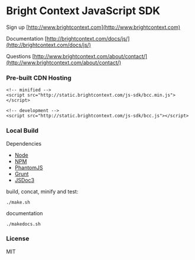 # Bright Context JavaScript SDK

Sign up
[http://www.brightcontext.com](http://www.brightcontext.com)

Documentation
[http://brightcontext.com/docs/js/](http://brightcontext.com/docs/js/)

Questions
[http://www.brightcontext.com/about/contact/](http://www.brightcontext.com/about/contact/)

### Pre-built CDN Hosting

    <!-- minified -->
    <script src="http://static.brightcontext.com/js-sdk/bcc.min.js"></script>
    
    <!-- development -->
    <script src="http://static.brightcontext.com/js-sdk/bcc.js"></script>

### Local Build

Dependencies

- [Node](http://nodejs.org/)
- [NPM](http://npmjs.org/)
- [PhantomJS](http://phantomjs.org/)
- [Grunt](https://github.com/cowboy/grunt)
- [JSDoc3](https://github.com/jsdoc3/jsdoc)

build, concat, minify and test:

    ./make.sh

documentation

    ./makedocs.sh

### License

MIT

